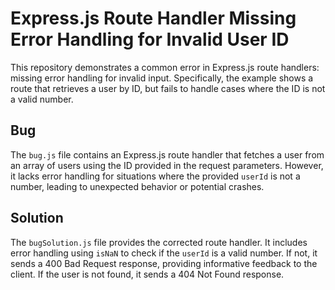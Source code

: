 # Express.js Route Handler Missing Error Handling for Invalid User ID

This repository demonstrates a common error in Express.js route handlers: missing error handling for invalid input. Specifically, the example shows a route that retrieves a user by ID, but fails to handle cases where the ID is not a valid number.

## Bug

The `bug.js` file contains an Express.js route handler that fetches a user from an array of users using the ID provided in the request parameters. However, it lacks error handling for situations where the provided `userId` is not a number, leading to unexpected behavior or potential crashes.

## Solution

The `bugSolution.js` file provides the corrected route handler. It includes error handling using `isNaN` to check if the `userId` is a valid number. If not, it sends a 400 Bad Request response, providing informative feedback to the client.  If the user is not found, it sends a 404 Not Found response.